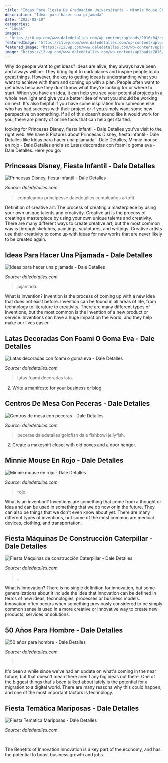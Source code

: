 ```yaml
---
title: "Ideas Para Fiesta De Graduación Universitaria ~ Minnie Mouse En Rojo"
description: "Ideas para hacer una pijamada"
date: "2023-02-18"
categories:
- "ideas"
images:
- "https://i0.wp.com/www.daledetalles.com/wp-content/uploads/2016/04/centro-de-mesa-con-peceras6.jpg?resize=550%2C733"
featuredImage: "https://i1.wp.com/www.daledetalles.com/wp-content/uploads/2017/06/lata-decorada-con-fomi8.jpg"
featured_image: "https://i2.wp.com/www.daledetalles.com/wp-content/uploads/2016/02/princesas7.jpg"
image: "https://i2.wp.com/www.daledetalles.com/wp-content/uploads/2016/02/princesas7.jpg"
---
```



Why do people want to get ideas?
Ideas are alive, they always have been and always will be. They bring light to dark places and inspire people to do great things. However, the key to getting ideas is understanding what you want to achieve with them and coming up with a plan. 
People often want to get ideas because they don't know what they're looking for or where to start. When you have an idea, it can help you see your potential projects in a whole new light and give you a better idea of what you should be working on next. It's also helpful if you have some inspiration from someone else who has had success with their project or if you simply want some new perspective on something. If all of this doesn't sound like it would work for you, there are plenty of online tools that can help get started.

	

		
looking for Princesas Disney, fiesta infantil - Dale Detalles you've visit to the right web. We have 8 Pictures about Princesas Disney, fiesta infantil - Dale Detalles like Ideas para hacer una pijamada - Dale Detalles, Minnie mouse en rojo - Dale Detalles and also Latas decoradas con foami o goma eva - Dale Detalles. Here you go:
		
    
## Princesas Disney, Fiesta Infantil - Dale Detalles

<img loading=lazy src="https://i2.wp.com/www.daledetalles.com/wp-content/uploads/2016/02/princesas7.jpg" onerror="this.onerror=null;this.src='https://tse4.mm.bing.net/th?id=OIP.fVgV0KnsUNYTjX1FuzKuqQHaFx&amp;pid=15.1';" alt="Princesas Disney, fiesta infantil - Dale Detalles">

_Source: daledetalles.com_

>compleanno principesse daledetalles cumpleaños artofit. 

	

Definition of creative art: The process of creating a masterpiece by using your own unique talents and creativity.
Creative art is the process of creating a masterpiece by using your own unique talents and creativity. There are many different ways to create creative art, but the most common way is through sketches, paintings, sculptures, and writings. Creative artists use their creativity to come up with ideas for new works that are never likely to be created again.

    
## Ideas Para Hacer Una Pijamada - Dale Detalles

<img loading=lazy src="https://i2.wp.com/www.daledetalles.com/wp-content/uploads/2016/02/1-10.jpg" onerror="this.onerror=null;this.src='https://tse4.mm.bing.net/th?id=OIP.T9b_gFNttdO2kSe7yXaIlAHaKI&amp;pid=15.1';" alt="Ideas para hacer una pijamada - Dale Detalles">

_Source: daledetalles.com_

>pijamada. 

	

What is invention?
Invention is the process of coming up with a new idea that does not exist before. Invention can be found in all areas of life, from technology to literature to creativity. There are many different types of inventions, but the most common is the invention of a new product or service. Inventions can have a huge impact on the world, and they help make our lives easier.

    
## Latas Decoradas Con Foami O Goma Eva - Dale Detalles

<img loading=lazy src="https://i1.wp.com/www.daledetalles.com/wp-content/uploads/2017/06/lata-decorada-con-fomi8.jpg" onerror="this.onerror=null;this.src='https://tse2.mm.bing.net/th?id=OIP.9S2wr7InMmmd9CkkZupL6AHaNJ&amp;pid=15.1';" alt="Latas decoradas con foami o goma eva - Dale Detalles">

_Source: daledetalles.com_

>latas foami decoradas lata. 

	

2. Write a manifesto for your business or blog.

    
## Centros De Mesa Con Peceras - Dale Detalles

<img loading=lazy src="https://i0.wp.com/www.daledetalles.com/wp-content/uploads/2016/04/centro-de-mesa-con-peceras6.jpg?resize=550%2C733" onerror="this.onerror=null;this.src='https://tse4.mm.bing.net/th?id=OIP.Xm2UL0x_NzfNuRkeUdj0GQHaJ3&amp;pid=15.1';" alt="Centros de mesa con peceras - Dale Detalles">

_Source: daledetalles.com_

>peceras daledetalles goldfish dale fishbowl jellyfish. 

	

2. Create a makeshift closet with old boxes and a door hanger.

    
## Minnie Mouse En Rojo - Dale Detalles

<img loading=lazy src="https://i0.wp.com/www.daledetalles.com/wp-content/uploads/2016/04/minnie-rojo20.jpg" onerror="this.onerror=null;this.src='https://tse1.mm.bing.net/th?id=OIP.EU1bXoU1MATim67NO99AnQHaMW&amp;pid=15.1';" alt="Minnie mouse en rojo - Dale Detalles">

_Source: daledetalles.com_

>rojo. 

	

What is an invention?
Inventions are something that come from a thought or idea and can be used in something that we do now or in the future. They can also be things that we don't even know about yet. There are many different types of inventions, but some of the most common are medical devices, clothing, and transportation.

    
## Fiesta Máquinas De Construcción Caterpillar - Dale Detalles

<img loading=lazy src="https://i0.wp.com/www.daledetalles.com/wp-content/uploads/2016/02/21-4.jpg" onerror="this.onerror=null;this.src='https://tse2.mm.bing.net/th?id=OIP.ifA7MUF-CIBFr9LXG6OCTgAAAA&amp;pid=15.1';" alt="Fiesta Máquinas de construcción Caterpillar - Dale Detalles">

_Source: daledetalles.com_

>. 

	

What is innovation?
There is no single definition for innovation, but some generalizations about it include the idea that innovation can be defined in terms of new ideas, technologies, processes or business models. Innovation often occurs when something previously considered to be simply common sense is used in a more creative or innovative way to create new products, services or solutions.

    
## 50 Años Para Hombre - Dale Detalles

<img loading=lazy src="https://i2.wp.com/www.daledetalles.com/wp-content/uploads/2016/02/502.jpg" onerror="this.onerror=null;this.src='https://tse3.mm.bing.net/th?id=OIP.dgBdJ26j3FPz3Mwv4mM8VwHaLH&amp;pid=15.1';" alt="50 años para hombre - Dale Detalles">

_Source: daledetalles.com_

>. 

	

It's been a while since we've had an update on what's coming in the near future, but that doesn't mean there aren't any big ideas out there. One of the biggest things that's been talked about lately is the potential for a migration to a digital world. There are many reasons why this could happen, and one of the most important factors is technology.

    
## Fiesta Temática Mariposas - Dale Detalles

<img loading=lazy src="https://i2.wp.com/www.daledetalles.com/wp-content/uploads/2016/03/13-4.jpg" onerror="this.onerror=null;this.src='https://tse2.mm.bing.net/th?id=OIP.mJ2gX92w5j9I6qdEiqW2vQHaFS&amp;pid=15.1';" alt="Fiesta Temática Mariposas - Dale Detalles">

_Source: daledetalles.com_

>. 

	

The Benefits of Innovation
Innovation is a key part of the economy, and has the potential to boost business growth and jobs.

